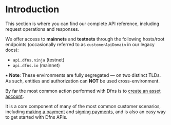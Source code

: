 # Introduction

This section is where you can find our complete API reference, including request operations and responses.

We offer access to **mainnets** and **testnets** through the following hosts/root endpoints (occasionally referred to as `customerApiDomain` in our legacy docs):

* `api.dfns.ninja` (testnet)
* `api.dfns.io` (mainnet)

⭑ **Note**: These environments are fully segregated — on two distinct TLDs. As such, entities and authorization can **NOT** be used cross-environment.

By far the most common action performed with Dfns is to [create an asset account](high-level-api-asset-accounts-and-payments/asset-accounts/createassetaccount.md).

It is a core component of many of the most common customer scenarios, including [making a payment](../use-cases/Payments/NoPolicySimplePaymentScenario.md) and [signing payments](../use-cases/Payments/NoPolicySignatureScenario.md), and is also an easy way to get started with Dfns APIs.

